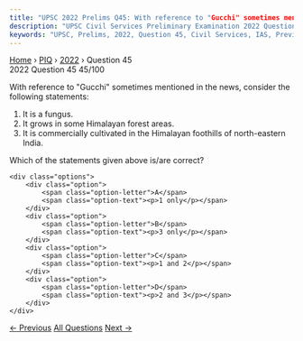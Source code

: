```yaml
---
title: "UPSC 2022 Prelims Q45: With reference to "Gucchi" sometimes mentioned in the news,..."
description: "UPSC Civil Services Preliminary Examination 2022 Question 45 with options and answer"
keywords: "UPSC, Prelims, 2022, Question 45, Civil Services, IAS, Previous Year Questions"
---
```


<nav class="breadcrumb">
    <a href="../../">Home</a>
    <span>›</span>
    <a href="../">PIQ</a>
    <span>›</span>
    <a href="./">2022</a>
    <span>›</span>
    <span>Question 45</span>
</nav>

<div class="question-header">
    <div class="question-meta">
        <span class="year-badge">2022</span>
        <span class="question-number">Question 45</span>
        <span class="progress">45/100</span>
    </div>
    <div class="progress-bar">
        <div class="progress-fill" style="width: 45.0%"></div>
    </div>
</div>

<div class="question-content">
    <div class="question-text">
        <p>With reference to "Gucchi" sometimes mentioned in the news, consider the<br />
following statements:</p>
<ol>
<li>It is a fungus.</li>
<li>It grows in some Himalayan forest areas.</li>
<li>It is commercially cultivated in the Himalayan foothills of north-eastern India.</li>
</ol>
<p>Which of the statements given above is/are correct?</p>
    </div>
    
    <div class="options">
        <div class="option">
            <span class="option-letter">A</span>
            <span class="option-text"><p>1 only</p></span>
        </div>
        <div class="option">
            <span class="option-letter">B</span>
            <span class="option-text"><p>3 only</p></span>
        </div>
        <div class="option">
            <span class="option-letter">C</span>
            <span class="option-text"><p>1 and 2</p></span>
        </div>
        <div class="option">
            <span class="option-letter">D</span>
            <span class="option-text"><p>2 and 3</p></span>
        </div>
    </div>
</div>

<div class="question-nav">
    <a href="../q044-in-the-context-of-in-who-air-quality-guidelines-co/" class="nav-btn prev">← Previous</a>
    <a href="../" class="nav-btn center">All Questions</a>
    <a href="../q046-with-reference-to-polyethylene-terephthalate-the-u/" class="nav-btn next">Next →</a>
</div>
